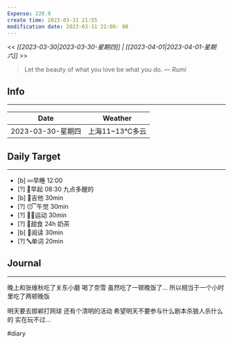 ```yaml
---
Expense: 220.9
create time: 2023-03-31 21:55
modification date: 2023-03-31 22:06: 08
---
```


<< *[[2023-03-30|2023-03-30-星期四]] | [[2023-04-01|2023-04-01-星期六]]* >>


> Let the beauty of what you love be what you do.
> — <cite>Rumi</cite>


## Info
***
| Date        | Weather      | 
| ----------- | ------------ |
| 2023-03-30-星期四 | 上海11~13℃多云 |


## Daily Target 
***
- [b] 💤早睡   12:00
- [?] 🌅早起    08:30 九点多醒的
- [b] 🎵吉他    30min
- [?] 😴午觉    30min
- [?] 🏃‍♀️运动    30min  
- [?] 🚫甜食    24h 奶茶
- [b] 📖阅读    30min
- [?] 🔤单词    20min    


##  Journal
***

晚上和张维秋吃了关东小磨
喝了奈雪
虽然吃了一顿晚饭了...
所以相当于一个小时里吃了两顿晚饭

明天要去邯郸打网球
还有个清明的活动
希望明天不要参与什么剧本杀狼人杀什么的
实在玩不过...

#diary